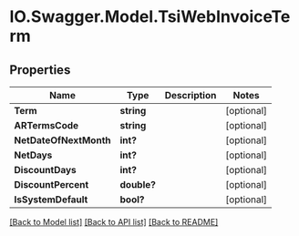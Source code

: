 # IO.Swagger.Model.TsiWebInvoiceTerm
## Properties

Name | Type | Description | Notes
------------ | ------------- | ------------- | -------------
**Term** | **string** |  | [optional] 
**ARTermsCode** | **string** |  | [optional] 
**NetDateOfNextMonth** | **int?** |  | [optional] 
**NetDays** | **int?** |  | [optional] 
**DiscountDays** | **int?** |  | [optional] 
**DiscountPercent** | **double?** |  | [optional] 
**IsSystemDefault** | **bool?** |  | [optional] 

[[Back to Model list]](../README.md#documentation-for-models) [[Back to API list]](../README.md#documentation-for-api-endpoints) [[Back to README]](../README.md)

